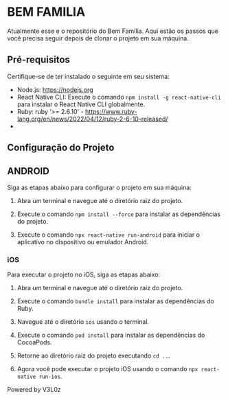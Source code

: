# BEM FAMILIA

Atualmente esse e o repositório do Bem Familia. Aqui estão os passos que você precisa seguir depois de clonar o projeto em sua máquina.

## Pré-requisitos

Certifique-se de ter instalado o seguinte em seu sistema:

- Node.js: https://nodejs.org
- React Native CLI: Execute o comando `npm install -g react-native-cli` para instalar o React Native CLI globalmente.
- Ruby: ruby '>= 2.6.10' - https://www.ruby-lang.org/en/news/2022/04/12/ruby-2-6-10-released/
-

## Configuração do Projeto

## ANDROID

Siga as etapas abaixo para configurar o projeto em sua máquina:

1. Abra um terminal e navegue até o diretório raiz do projeto.

2. Execute o comando `npm install --force` para instalar as dependências do projeto.

3. Execute o comando `npx react-native run-android` para iniciar o aplicativo no dispositivo ou emulador Android.

### iOS

Para executar o projeto no iOS, siga as etapas abaixo:

1. Abra um terminal e navegue até o diretório raiz do projeto.

2. Execute o comando `bundle install` para instalar as dependências do Ruby.

3. Navegue até o diretório `ios` usando o terminal.

4. Execute o comando `pod install` para instalar as dependências do CocoaPods.

5. Retorne ao diretório raiz do projeto executando `cd ..`.

6. Agora você pode executar o projeto iOS usando o comando `npx react-native run-ios`.

Powered by V3L0z

